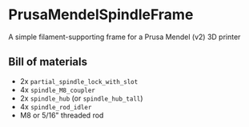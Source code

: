 PrusaMendelSpindleFrame
=======================

A simple filament-supporting frame for a Prusa Mendel (v2) 3D printer

## Bill of materials

 - 2x `partial_spindle_lock_with_slot`
 - 4x `spindle_M8_coupler`
 - 2x `spindle_hub` (or `spindle_hub_tall`)
 - 4x `spindle_rod_idler`
 - M8 or 5/16" threaded rod
